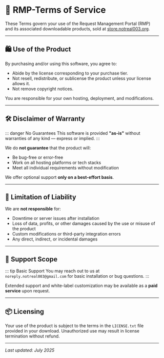 # 📜 RMP-Terms of Service

These Terms govern your use of the Request Management Portal (RMP) and its associated downloadable products, sold at [store.notreal003.org](https://store.notreal003.org).

---

## 🛍 Use of the Product

By purchasing and/or using this software, you agree to:
- Abide by the license corresponding to your purchase tier.
- Not resell, redistribute, or sublicense the product unless your license allows it.
- Not remove copyright notices.

You are responsible for your own hosting, deployment, and modifications.

---

## 🛠 Disclaimer of Warranty

::: danger No Guarantees
This software is provided **"as-is"** without warranties of any kind — express or implied.
:::

We do **not guarantee** that the product will:
- Be bug-free or error-free
- Work on all hosting platforms or tech stacks
- Meet all individual requirements without modification

We offer optional support **only on a best-effort basis**.

---

## 🚫 Limitation of Liability

We are **not responsible** for:
- Downtime or server issues after installation
- Loss of data, profits, or other damages caused by the use or misuse of the product
- Custom modifications or third-party integration errors
- Any direct, indirect, or incidental damages

---

## 📧 Support Scope

::: tip Basic Support
You may reach out to us at `noreply.notreal003@gmail.com` for basic installation or bug questions.
:::

Extended support and white-label customization may be available as a **paid service** upon request.

---

## 📦 Licensing

Your use of the product is subject to the terms in the `LICENSE.txt` file provided in your download. Unauthorized use may result in license termination without refund.

---

_Last updated: July 2025_
